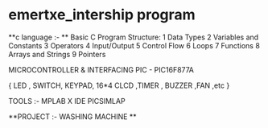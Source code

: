 # emertxe_intership program


**c language :- ** 
Basic C Program Structure: 
1 Data Types    2 Variables and Constants
3 Operators   4 Input/Output
5 Control Flow  6 Loops
7 Functions    8 Arrays and Strings
9 Pointers

MICROCONTROLLER & INTERFACING
PIC - PIC16F877A   

{ LED , SWITCH, KEYPAD, 16*4 CLCD ,TIMER , BUZZER ,FAN ,etc }

TOOLS :-
      MPLAB X IDE 
      PICSIMLAP
      
**PROJECT :- WASHING MACHINE **

